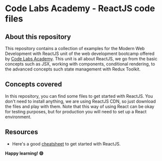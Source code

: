 # Code Labs Academy - ReactJS code files

## About this repository

This repository contains a collection of examples for the Modern Web Development with ReactJS unit of the web development bootcamp offered by [Code Labs Academy](https://codelabsacademy.com/). This unit is all about ReactJS, we go from the basic concepts such as JSX, working with components, conditional rendering, to the advanced concepts such state management with Redux Toolkit.

## Concepts covered

In this repository, you can find some files to get started with ReactJS. You don't need to install anything, we are using ReactJS CDN, so just download the files and play with them. Note that this way of using React can be okay for testing purposes, but for production you will need to set up a React environment.

## Resources

- Here's a good [cheatsheet](https://medium.com/coinmonks/react-js-cheatsheet-for-beginners-5665425d9026) to get started with ReactJS.

**Happy learning! 😄**
